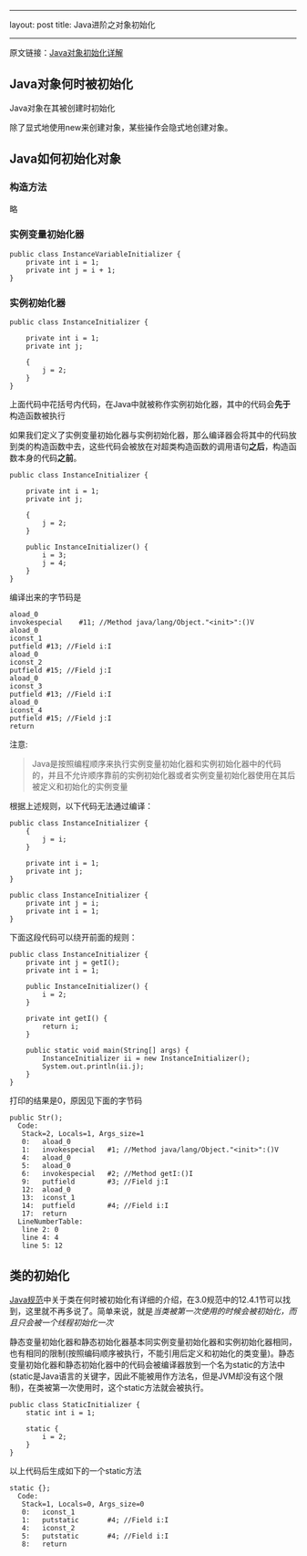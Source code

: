 ___
layout: post
title: Java进阶之对象初始化
___
原文链接：[Java对象初始化详解](http://blog.jobbole.com/23939/)

## Java对象何时被初始化
Java对象在其被创建时初始化

除了显式地使用new来创建对象，某些操作会隐式地创建对象。

<!--
初始化必须发生在装载、连接以后，java虚拟机一般会在每个类或接口主动使用时才会对类型进行初始
化。下面六中情形符合主动使用的要求：
1.当创建某个类的新实例时。注：包括创建的所有方式，如new、反射、克隆以及反序列化等
2.当调用某个类的静态方法时
3.当使用某个类或接口的静态字段，或对该静态非常量字段进行赋值时。注意：用final修饰的静态
字段除外，因为在编译阶段时，它就被替换成一个常量表达式
4.调用java API中的某些反射方法时，比如类Class中的方法或java.lang.reflect包中的方法
5.初始化某个类的子类时（某个类初始化时，要求它的超类已经被初始化了）
6.虚拟机启动时，包含有main方法的类


补充： 创建类的新实例的方式主要有四种：
1.明确使用new操作符
2.调用Class或Constructor对象的newInstance()方法
3.调用现有对象的clone()方法
4.通过java.io.ObjectInputStream类的getObject()方法反序列化﻿
-->

## Java如何初始化对象

### 构造方法
略

### 实例变量初始化器

	public class InstanceVariableInitializer {
	    private int i = 1;
	    private int j = i + 1;
	}

### 实例初始化器

	public class InstanceInitializer {
	 
	    private int i = 1;
	    private int j;
	 
	    {
	        j = 2;
	    }
	}
上面代码中花括号内代码，在Java中就被称作实例初始化器，其中的代码会**先于**构造函数被执行

如果我们定义了实例变量初始化器与实例初始化器，那么编译器会将其中的代码放到类的构造函数中去，这些代码会被放在对超类构造函数的调用语句**之后**，构造函数本身的代码**之前**。

	public class InstanceInitializer {
	 
	    private int i = 1;
	    private int j;
	 
	    {
	        j = 2;
	    }
	 
	    public InstanceInitializer() {
	        i = 3;
	        j = 4;
	    }
	}
编译出来的字节码是

	aload_0
	invokespecial    #11; //Method java/lang/Object."<init>":()V
	aload_0
	iconst_1
	putfield #13; //Field i:I
	aload_0
	iconst_2
	putfield #15; //Field j:I
	aload_0
	iconst_3
	putfield #13; //Field i:I
	aload_0
	iconst_4
	putfield #15; //Field j:I
	return

注意:
>Java是按照编程顺序来执行实例变量初始化器和实例初始化器中的代码的，并且不允许顺序靠前的实例初始化器或者实例变量初始化器使用在其后被定义和初始化的实例变量

根据上述规则，以下代码无法通过编译：

	public class InstanceInitializer {
	    {
	        j = i;
	    }
	 
	    private int i = 1;
	    private int j;
	}
	 
	public class InstanceInitializer {
	    private int j = i;
	    private int i = 1;
	}
下面这段代码可以绕开前面的规则：

	public class InstanceInitializer {
	    private int j = getI();
	    private int i = 1;
	 
	    public InstanceInitializer() {
	        i = 2;
	    }
	 
	    private int getI() {
	        return i;
	    }
	 
	    public static void main(String[] args) {
	        InstanceInitializer ii = new InstanceInitializer();
	        System.out.println(ii.j);
	    }
	}
打印的结果是0，原因见下面的字节码

	public Str();
	  Code:
	   Stack=2, Locals=1, Args_size=1
	   0:   aload_0
	   1:   invokespecial   #1; //Method java/lang/Object."<init>":()V
	   4:   aload_0
	   5:   aload_0
	   6:   invokespecial   #2; //Method getI:()I
	   9:   putfield        #3; //Field j:I
	   12:  aload_0
	   13:  iconst_1
	   14:  putfield        #4; //Field i:I
	   17:  return
	  LineNumberTable:
	   line 2: 0
	   line 4: 4
	   line 5: 12

## 类的初始化
[Java规范](http://docs.oracle.com/javase/specs/jvms/se7/jvms7.pdf)中关于类在何时被初始化有详细的介绍，在3.0规范中的12.4.1节可以找到，这里就不再多说了。简单来说，就是*当类被第一次使用的时候会被初始化，而且只会被一个线程初始化一次*

静态变量初始化器和静态初始化器基本同实例变量初始化器和实例初始化器相同，也有相同的限制(按照编码顺序被执行，不能引用后定义和初始化的类变量)。静态变量初始化器和静态初始化器中的代码会被编译器放到一个名为static的方法中(static是Java语言的关键字，因此不能被用作方法名，但是JVM却没有这个限制)，在类被第一次使用时，这个static方法就会被执行。

	public class StaticInitializer {
	    static int i = 1;
	 
	    static {
	        i = 2;
	    }
	}
以上代码后生成如下的一个static方法

	static {};
	  Code:
	   Stack=1, Locals=0, Args_size=0
	   0:   iconst_1
	   1:   putstatic       #4; //Field i:I
	   4:   iconst_2
	   5:   putstatic       #4; //Field i:I
	   8:   return